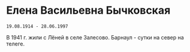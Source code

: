 # Елена Васильевна Бычковская

    19.08.1914 - 28.06.1997

В 1941 г. жили с Лёней в селе Залесово. Барнаул - сутки на север на телеге.

